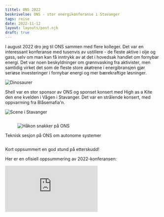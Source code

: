 ```yaml
---
tittel: ONS 2022
beskrivelse: ONS - stor energikonferanse i Stavanger
tags: reise
date: 2022-11-12
layout: layouts/post.njk
draft: true
---
```

I august 2022 dro jeg til ONS sammen med flere kolleger. Det var en interessant konferanse med tusenvis av ustillere - de fleste aktive i olje og gass, selv om man kan få inntrykk av at det i hovedsak handlet om fornybar energi. Det var noen beskyldninger om grønnvasking fra aktivister, men samtidig virket det som de fleste store akøtrene i energibransjen gjør seriøse investeringer i fornybar energi og mer bærekraftige løsninger. 

![Dinosaurer](https://lh3.googleusercontent.com/pw/AL9nZEWX6ba4ht2G5G5y4bQntYyLqbDpbYEC9XPVAV5zh72wFcP1APeTF8RfYB8FTKroUHFfodleLNpZbTXU0Pic9jt2Kq0be9UWf4lX-kIjpUQsl5qN3fb6KcG1sKqyPJ8gMlicmMLKM6cRc-p2wtpO1TYtOQ=w2190-h1642-no?authuser=0)

Shell var en stor sponsor av ONS og sponset konsert med High as a Kite den ene kvelden i Vågen i Stavanger. Det var en strålende konsert, med oppvarming fra Blåsemafia'n. 

![Scene i Stavanger](https://lh3.googleusercontent.com/pw/AL9nZEUBwb5i7AXT4YC8pIspP0vt0aZuJs8DI-YYheadWd665rtzFKtbtNroGFPopvTnX__eniBWekyBxgCVJFBS_g8U2twiTBsRWOyfPssWJCus7mnLnQ1XBbTZgK1XOju-lnAd2pMWdAzERlxuZWYPqWlchA=w1232-h1642-no?authuser=0)

<div class="container">
<div class="columns">
<div class="column is-half is-offset-one-quarter">

<div class="card mb-3">
  <div class="card-image">
    <figure class="image">
      <img src="https://lh3.googleusercontent.com/pw/AL9nZEV65KyJU0qKZIBlXUGksZG2PZCtguXQQ5scroopA8VmRPCn6zxoNHHOqkha6fXNnHj6X-xHx9Qa6EofyDMM52xm-_374SfSatoDdrJKrVMDPi1hggNryXwqe2vD88T1mZGADq2KM74QkYQQ99wfXDObbw=s370-no?authuser=0" alt="Håkon snakker på ONS">
    </figure>
  </div>
  <div class="card-content">
    <p class="subtitle">Teknisk sesjon på ONS om autonome systemer</p>
  </div>
</div>

</div>
</div>
</div>

Kort oppsummert en god stund på etterskudd! 

Her er en ofisiell oppsummering av 2022-konferansen: 

<div class="iframe-container">
<iframe title="vimeo-player" src="https://player.vimeo.com/video/745268451?h=a715efcc89" frameborder="0" allowfullscreen></iframe>
</div>